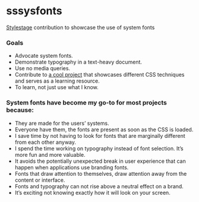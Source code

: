 # sssysfonts

[Stylestage](https://github.com/5t3ph/stylestage) contribution to showcase the use of system fonts

### Goals

- Advocate system fonts.
- Demonstrate typography in a text-heavy document.
- Use no media queries.
- Contribute to [a cool project](https://github.com/5t3ph/stylestage) that showcases different CSS techniques and serves as a learning resource.
- To learn, not just use what I know.

### System fonts have become my go-to for most projects because:

- They are made for the users’ systems.
- Everyone have them, the fonts are present as soon as the CSS is loaded.
- I save time by not having to look for fonts that are marginally different from each other anyway.
- I spend the time working on typography instead of font selection. It’s more fun and more valuable.
- It avoids the potentially unexpected break in user experience that can happen when applications use branding fonts.
- Fonts that draw attention to themselves, draw attention away from the content or interface.
- Fonts and typography can not rise above a neutral effect on a brand.
- It’s exciting not knowing exactly how it will look on your screen.
